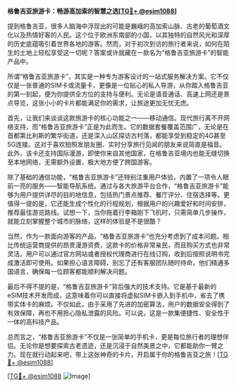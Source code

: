 **格鲁吉亚旅游卡：畅游高加索的智慧之选[[TG💪+ @esim1088](https://t.me/s/esim1088)]**

提到格鲁吉亚，很多人脑海中浮现出的可能是巍峨的高加索山脉、古老的葡萄酒文化以及热情好客的人民。这个位于欧洲东南部的小国，以其独特的自然风光和深厚的历史底蕴吸引着世界各地的游客。然而，对于初次到访的旅行者来说，如何在陌生的土地上轻松享受这一切呢？答案或许就藏在一款名为“格鲁吉亚旅游卡”的智能产品中。

所谓“格鲁吉亚旅游卡”，其实是一种专为游客设计的一站式服务解决方案。它不仅仅是一张普通的SIM卡或流量卡，更像是一位贴心的私人导游，从你踏入格鲁吉亚的第一刻起，便为你提供全方位的支持与便利。无论是语音通话、高速上网还是景点导览，这张小小的卡片都能满足你的需求，让旅途更加无忧无虑。

首先，让我们来谈谈这款旅游卡的核心功能之一——移动通信。现代旅行离不开网络支持，而“格鲁吉亚旅游卡”正是为此而生。它的数据套餐覆盖范围广，无论是在首都第比利斯的繁华街道，还是深入山区探访古村落，都能享受到稳定的4G甚至5G连接。这对于喜欢拍照发朋友圈、实时分享旅行见闻的朋友来说简直是福音。此外，该卡还支持国际漫游，即使你来自其他国家，在格鲁吉亚境内也能无缝切换至本地网络，无需额外设置，极大地方便了跨国游客。

除了基础的通信功能，“格鲁吉亚旅游卡”还特别注重用户体验，内置了一项令人眼前一亮的服务——智能导航系统。通过与各大旅游平台合作，“格鲁吉亚旅游卡”能够为用户提供详尽的目的地信息，包括热门景点推荐、餐厅评分、住宿选择等。更值得一提的是，它还能生成个性化的行程规划，根据用户的兴趣爱好和时间安排，推荐最佳游览路线。试想一下，当你拖着行李箱刚下飞机时，只需简单几步操作，就能立刻掌握整个城市的脉络，这样的体验是不是很酷？

当然，作为一款面向游客的产品，“格鲁吉亚旅游卡”也充分考虑到了成本问题。相比传统运营商提供的昂贵漫游资费，这款卡的价格非常亲民，而且购买方式也非常灵活。用户可以通过官方网站或者授权代理商进行在线订购，收到后按照说明书完成激活即可使用。如果担心语言障碍，别忘了还有客服团队随时待命，他们精通多国语言，确保每一位顾客都能顺利解决问题。

最后不得不提的是，“格鲁吉亚旅游卡”背后强大的技术支持。它是基于最新的eSIM技术开发而成，这意味着你可以直接将虚拟SIM卡嵌入到手机中，省去了携带实体卡的麻烦。不仅如此，由于采用了先进的加密算法，用户的数据安全得到了有效保障，再也不用担心隐私泄露的风险。可以说，这是一款集便捷性、安全性于一体的高科技产品。

总而言之，“格鲁吉亚旅游卡”不仅是一张简单的手机卡，更是每位旅行者的理想伴侣。无论你是想要探索古老遗迹，还是沉浸于自然美景之中，它都能助你一臂之力。现在就行动起来吧，带上这张神奇的卡片，开启属于你的格鲁吉亚之旅！[[TG💪+ @esim1088](https://t.me/s/esim1088)]

[[TG💪+ @esim1088](https://t.me/s/esim1088) ![Image](https://i.postimg.cc/4NQfJmqS/Snipaste-2025-05-13-00-14-12.png)]